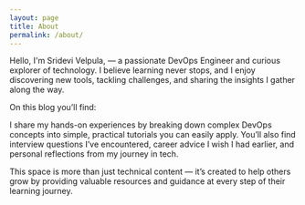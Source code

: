 ```yaml
---
layout: page
title: About
permalink: /about/
---
```


<div class="about-content">

Hello, I'm Sridevi Velpula, — a passionate DevOps Engineer and curious explorer of technology. I believe learning never stops, and I enjoy discovering new tools, tackling challenges, and sharing the insights I gather along the way.

On this blog you’ll find:

I share my hands-on experiences by breaking down complex DevOps concepts into simple, practical tutorials you can easily apply. You’ll also find interview questions I’ve encountered, career advice I wish I had earlier, and personal reflections from my journey in tech.

This space is more than just technical content — it’s created to help others grow by providing valuable resources and guidance at every step of their learning journey.

</div>
